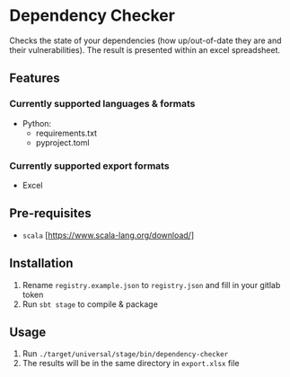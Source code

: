 # Dependency Checker

Checks the state of your dependencies (how up/out-of-date they are and their vulnerabilities).
The result is presented within an excel spreadsheet.

## Features

### Currently supported languages & formats

- Python:
  - requirements.txt
  - pyproject.toml

### Currently supported export formats

- Excel

## Pre-requisites

- `scala` [https://www.scala-lang.org/download/]

## Installation

1. Rename `registry.example.json` to `registry.json` and fill in your gitlab token
2. Run `sbt stage` to compile & package

## Usage

1. Run `./target/universal/stage/bin/dependency-checker`
2. The results will be in the same directory in `export.xlsx` file
